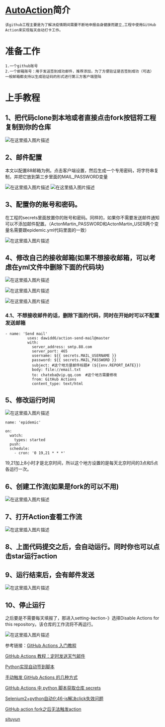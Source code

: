 # [AutoAction](https://github.com/Saujyun/AutoAction)简介
    该github工程主要是为了解决疫情期间需要不断地申报自身健康而建立,工程中使用GitHub Action来实现每天自动打卡工作。
# 准备工作
    1.一个github账号
    2.一个邮箱账号：用于发送签到成功邮件，推荐添加，为了方便验证是否签到成功（可选）
    一般邮箱都支持以生成验证码的形式进行第三方客户端登陆
#	上手教程

## 1、把代码clone到本地或者直接点击fork按钮将工程复制到你的仓库

![在这里插入图片描述](./IMAGE/fork.png)

## 2、邮件配置

本文以配置88邮箱为例。点击客户端设置，然后生成一个专用密码，将字符串复制，并把它放到第三步里面的MAIL_PASSWORD变量

![在这里插入图片描述](./IMAGE/SMTP.png)
![在这里插入图片描述](./IMAGE/SMTP2.png)

## 3、配置你的账号和密码。
在工程的secrets里面放置你的账号和密码。同样的，如果你不需要发送邮件通知可以不添加邮件配置。（ActonMartin_PASSWORD和ActonMartin_USER两个变量名需要跟epidemic.yml代码里面的一致）

![在这里插入图片描述](./IMAGE/secrets.png)

## 4、修改自己的接收邮箱(如果不想接收邮箱，可以考虑在yml文件中删除下面的代码块)

![在这里插入图片描述](./IMAGE/modify_1.png)

![在这里插入图片描述](./IMAGE/modify_2.png)

![在这里插入图片描述](./IMAGE/modify_3.png)

### 4.1、不想接收邮件的话，删除下面的代码，同时在开始时可以不配置发送邮箱
```
- name: 'Send mail'
          uses: dawidd6/action-send-mail@master
          with:
            server_address: smtp.88.com
            server_port: 465
            username: ${{ secrets.MAIL_USERNAME }}
            password: ${{ secrets.MAIL_PASSWORD }}
            subject: #这个地方是邮件标题# (${{env.REPORT_DATE}})
            body: file://email.txt
            to: chateba@vip.qq.com  #这个地方需要修改
            from: GitHub Actions
            content_type: text/html
```
## 5、修改运行时间

![在这里插入图片描述](./IMAGE/time.png)

```
name: 'epidemic'

on:
  watch:
    types: started
  push:
  schedule:
    - cron: '0 19,21 * * *'
```
19,21加上8小时才是北京时间，所以这个地方设置的是每天北京时间的3点和5点各运行一次。

## 6、创建工作流(如果是fork的可以不用)

![在这里插入图片描述](./IMAGE/workflow.png)

## 7、打开Action查看工作流

![在这里插入图片描述](./IMAGE/workflow2.png)


## 8、上面代码提交之后，会自动运行。同时你也可以点击star运行action


## 9、运行结束后，会有邮件发送

![在这里插入图片描述](./IMAGE/email.png)

## 10、停止运行

之后要是不需要每天填报了，那进入setting-》action-》选择Disable Actions for this repository。该仓库的工作流将不再运行。

![在这里插入图片描述](./IMAGE/stop.png)


参考链接：[GitHub Actions 入门教程](http://www.ruanyifeng.com/blog/2019/09/getting-started-with-github-actions.html)

[GitHub Actions 教程：定时发送天气邮件](http://www.ruanyifeng.com/blog/2019/12/github_actions.html)

[Python实现自动签到脚本](https://blog.csdn.net/ydydyd00/article/details/80882183)

[手动触发 GitHub Actions 的几种方式](https://p3terx.com/archives/github-actions-manual-trigger.html)

[GitHub Actions 中 python 脚本获取仓库 secrets](https://blog.csdn.net/sculpta/article/details/106474324)

[Selenium2+python自动化46-js解决click失效问题](https://www.cnblogs.com/yoyoketang/p/6569226.html)

[GitHub action fork之后无法触发action](https://github.community/t/forked-repo-doesnt-trigger-action/16259)

[situyun](https://github.com/Saujyun/AutoAction)
